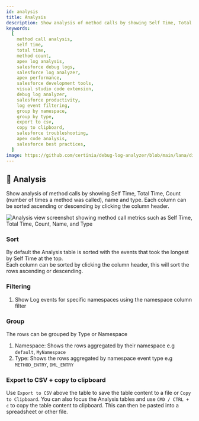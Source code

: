 ```yaml
---
id: analysis
title: Analysis
description: Show analysis of method calls by showing Self Time, Total Time, Count (number of times a method was called), name and type. Each column can be sorted ascending or descending by clicking the column header..
keywords:
  [
    method call analysis,
    self time,
    total time,
    method count,
    apex log analysis,
    salesforce debug logs,
    salesforce log analyzer,
    apex performance,
    salesforce development tools,
    visual studio code extension,
    debug log analyzer,
    salesforce productivity,
    log event filtering,
    group by namespace,
    group by type,
    export to csv,
    copy to clipboard,
    salesforce troubleshooting,
    apex code analysis,
    salesforce best practices,
  ]
image: https://github.com/certinia/debug-log-analyzer/blob/main/lana/dist/v1.18/lana-analysis.png
---
```


## 🧠 Analysis

Show analysis of method calls by showing Self Time, Total Time, Count (number of times a method was called), name and type. Each column can be sorted ascending or descending by clicking the column header.

![Analysis view screenshot showing method call metrics such as Self Time, Total Time, Count, Name, and Type](https://github.com/certinia/debug-log-analyzer/blob/main/lana/dist/v1.18/lana-analysis.png)

### Sort

By default the Analysis table is sorted with the events that took the longest by Self Time at the top.\
Each column can be sorted by clicking the column header, this will sort the rows ascending or descending.

### Filtering

1. Show Log events for specific namespaces using the namespace column filter

### Group

The rows can be grouped by Type or Namespace

1. Namespace: Shows the rows aggregated by their namespace e.g `default`, `MyNamespace`
1. Type: Shows the rows aggregated by namespace event type e.g `METHOD_ENTRY`, `DML_ENTRY`

### Export to CSV + copy to clipboard

Use `Export to CSV` above the table to save the table content to a file or `Copy to Clipboard`.
You can also focus the Analysis tables and use `CMD / CTRL + c` to copy the table content to clipboard. This can then be pasted into a spreadsheet or other file.
